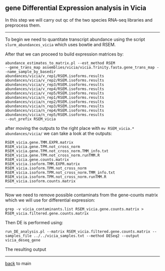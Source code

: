 ## gene Differential Expression analysis in Vicia

In this step we will carry out qc of the two species RNA-seq libraries and preprocess them.

---

To begin we need to quantitate transcript abundance using the script ```slurm_abundances_vicia``` which uses bowtie and RSEM.


After that we can proceed to build expression matrices by:

```
abundance_estimates_to_matrix.pl --est_method RSEM
--gene_trans_map assemblies/vicia/vicia.Trinity.fasta.gene_trans_map --name_sample_by_basedir 
abundances/vicia/v_rep1/RSEM.isoforms.results 
abundances/vicia/v_rep2/RSEM.isoforms.results 
abundances/vicia/v_rep3/RSEM.isoforms.results 
abundances/vicia/v_rep4/RSEM.isoforms.results 
abundances/vicia/v_rep5/RSEM.isoforms.results 
abundances/vicia/n_rep1/RSEM.isoforms.results 
abundances/vicia/n_rep2/RSEM.isoforms.results 
abundances/vicia/n_rep3/RSEM.isoforms.results 
abundances/vicia/n_rep4/RSEM.isoforms.results 
abundances/vicia/n_rep5/RSEM.isoforms.results 
--out_prefix RSEM_vicia
```

after moving the outputs to the right place with ```mv RSEM_vicia.* abundances/vicia/``` we can take a look at the outputs:

```
RSEM_vicia.gene.TMM.EXPR.matrix
RSEM_vicia.gene.TPM.not_cross_norm
RSEM_vicia.gene.TPM.not_cross_norm.TMM_info.txt
RSEM_vicia.gene.TPM.not_cross_norm.runTMM.R
RSEM_vicia.gene.counts.matrix
RSEM_vicia.isoform.TMM.EXPR.matrix
RSEM_vicia.isoform.TPM.not_cross_norm
RSEM_vicia.isoform.TPM.not_cross_norm.TMM_info.txt
RSEM_vicia.isoform.TPM.not_cross_norm.runTMM.R
RSEM_vicia.isoform.counts.matrix
```

---

Now we need to remove possible contaminats from the gene-counts matrix which we will use for differential expression:

```
grep -v vicia_contaminants.list RSEM_vicia.gene.counts.matrix > RSEM_vicia.filtered.gene.counts.matrix
```

Then DE is performed using:

```
run_DE_analysis.pl --matrix RSEM_vicia.filtered.gene.counts.matrix --samples_file ../../vicia_samples.txt --method DESeq2 --output vicia_deseq_gene
```

The resulting output

---

[back](https://github.com/for-giobbe/PAINT) to main
